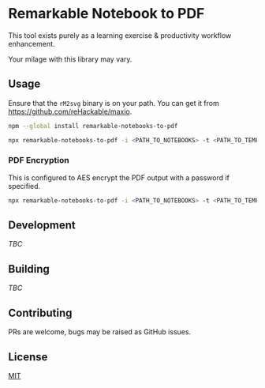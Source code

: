 [![<remarkable-notebooks-to-pdf>](https://circleci.com/gh/antonyoneill/remarkable-notebooks-to-pdf.svg?style=svg)](https://app.circleci.com/pipelines/github/antonyoneill/remarkable-notebooks-to-pdf)

# Remarkable Notebook to PDF

This tool exists purely as a learning exercise & productivity workflow enhancement.

Your milage with this library may vary.

## Usage

Ensure that the `rM2svg` binary is on your path. You can get it from https://github.com/reHackable/maxio.

```bash
npm --global install remarkable-notebooks-to-pdf

npx remarkable-notebooks-to-pdf -i <PATH_TO_NOTEBOOKS> -t <PATH_TO_TEMPLATES> -o <PATH_TO_OUTPUT>
```

### PDF Encryption

This is configured to AES encrypt the PDF output with a password if specified.

```bash
npx remarkable-notebooks-to-pdf -i <PATH_TO_NOTEBOOKS> -t <PATH_TO_TEMPLATES> -o <PATH_TO_OUTPUT> --pdfPassword 'Sensitive=SomePassword' --pdfPassword 'Other - Sensitive=AnotherPassword'
```

## Development

_TBC_

## Building

_TBC_

## Contributing

PRs are welcome, bugs may be raised as GitHub issues.

## License

[MIT](./LICENSE)
